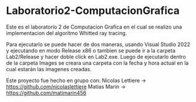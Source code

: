 # Laboratorio2-ComputacionGrafica
 
Este es el laboratorio 2 de Computacion Grafica en el cual se realizo una implementacion del algoritmo Whitted ray tracing.

Para ejecutarlo se puede hacer de dos maneras, usando Visual Studio 2022 y ejecutando en modo Release x86 o tambien se puede ir a la carpeta Lab2/Release y hacer doble click en Lab2.exe.
Luego de ejecutarlo dentro de la carpeta Images se creara una carpeta con la fecha y hora actual en la cual estarán las imagenes creadas.

Este proyecto fue hecho en grupo con:
   Nicolas Lettiere -> https://github.com/nicolaslettiere
   Matias Marin -> https://github.com/matimarin456


